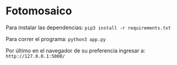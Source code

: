 # Fotomosaico

Para instalar las dependencias:
`pip3 install -r requirements.txt`

Para correr el programa:
`python3 app.py`

Por último en el navegador de su preferencia ingresar a:
`http://127.0.0.1:5000/`